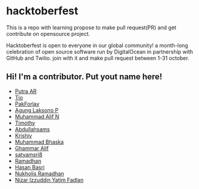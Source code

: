 # hacktoberfest
This is a repo with learning propose to make pull request(PR) and get contribute on opensource project.

Hacktoberfest is open to everyone in our global community! a month-long celebration of open source software run by DigitalOcean in partnership with GitHub and Twilio. join with it and make pull request between 1-31 october.

## Hi! I'm a contributor. Put yout name here!
 - [Putra AR](https://github.com/N1ght420)
 - [Tio](https://github.com/tio000)
 - [PakForlay](https://github.com/PakForlay)
 - [Agung Laksono P](https://github.com/agunglaksonop)
 - [Muhammad Alif N](https://github.com/aliffauzi34)
 - [Timothy](https://github.com/setorantimothy)
 - [Abdullahsams](https://github.com/abdullahsams)
 - [Krishiv](https://github.com/krishiv8190)
 - [Muhammad Bhaska](https://github.com/mhmdbhsk)
 - [Ghammar Alif](https://github.com/jancoxx412)
 - [satyamsri8](https://github.com/satyamsri8)
 - [Ramadhan](https://github.com/ramadh-xic)
 - [Hasan Basri](https://github.com/verluchie)
 - [Nukholis Ramadhan](https://github.com/ramadh-an)
 - [Nizar Izzuddin Yatim Fadlan](https://github.com/nizariyf)
